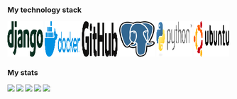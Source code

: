 <style>
    img {
        display: inline-block;
    }
</style>


### My technology stack


<img src="images/django-community.svg" width="80" height="80" />
<img src="images/docker-3.svg" width="80" height="80" />
<img src="images/github-2.svg" width="80" height="80" />
<img src="images/postgresql.svg" width="80" height="80" />
<img src="images/python-3.svg" width="80" height="80" />
<img src="images/ubuntu-1.svg" width="80" height="80" />


### My stats

![](http://github-profile-summary-cards.vercel.app/api/cards/profile-details?username=antonysan&theme=vue)
![](http://github-profile-summary-cards.vercel.app/api/cards/repos-per-language?username=antonysan&theme=vue)
![](http://github-profile-summary-cards.vercel.app/api/cards/most-commit-language?username=antonysan&theme=vue)
![](http://github-profile-summary-cards.vercel.app/api/cards/stats?username=antonysan&theme=vue)
![](http://github-profile-summary-cards.vercel.app/api/cards/productive-time?username=antonysan&theme=vue&utcOffset=3)
